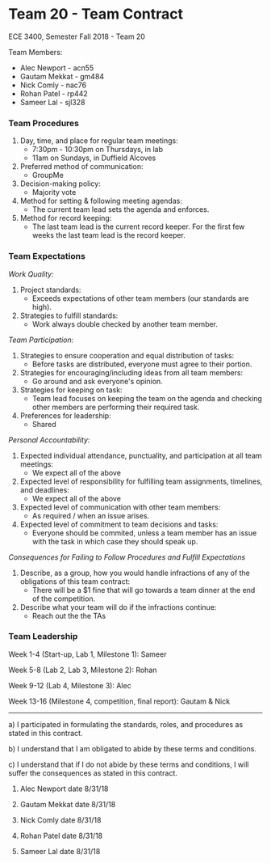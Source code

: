 # Team 20 - Team Contract
ECE 3400, Semester Fall 2018 - Team 20

Team Members:
* Alec Newport  - acn55
* Gautam Mekkat - gm484
* Nick Comly    - nac76
* Rohan Patel   - rp442
* Sameer Lal    - sjl328

### Team Procedures
1. Day, time, and place for regular team meetings:
    * 7:30pm - 10:30pm on Thursdays, in lab
    * 11am on Sundays, in Duffield Alcoves
2. Preferred method of communication:
    * GroupMe
3. Decision-making policy:
    * Majority vote
4. Method for setting & following meeting agendas:
    * The current team lead sets the agenda and enforces. 
5. Method for record keeping:
    * The last team lead is the current record keeper. For the first few weeks the last team lead is the record keeper.
    
### Team Expectations
_Work Quality:_
1. Project standards:
    * Exceeds expectations of other team members (our standards are high).
2. Strategies to fulfill standards:
    * Work always double checked by another team member.

_Team Participation:_
1.	Strategies to ensure cooperation and equal distribution of tasks:
    * Before tasks are distributed, everyone must agree to their portion.
2.	Strategies for encouraging/including ideas from all team members:
    * Go around and ask everyone's opinion.
3.	Strategies for keeping on task:
    * Team lead focuses on keeping the team on the agenda and checking other members are performing their required task.
4.	Preferences for leadership:
    * Shared

_Personal Accountability:_
1.	Expected individual attendance, punctuality, and participation at all team meetings:
    * We expect all of the above
2.	Expected level of responsibility for fulfilling team assignments, timelines, and deadlines:
    * We expect all of the above
3.	Expected level of communication with other team members:
    * As required / when an issue arises.
4.	Expected level of commitment to team decisions and tasks:
    * Everyone should be commited, unless a team member has an issue with the task in which case they should speak up.

_Consequences for Failing to Follow Procedures and Fulfill Expectations_
1.	Describe, as a group, how you would handle infractions of any of the obligations of this team contract:
    * There will be a $1 fine that will go towards a team dinner at the end of the competition.
2.	Describe what your team will do if the infractions continue:
    * Reach out the the TAs
    
### Team Leadership
Week 1-4 (Start-up, Lab 1, Milestone 1): Sameer

Week 5-8 (Lab 2, Lab 3, Milestone 2): Rohan

Week 9-12 (Lab 4, Milestone 3): Alec

Week 13-16 (Milestone 4, competition, final report): Gautam & Nick

------
a)	I participated in formulating the standards, roles, and procedures as stated in this contract.

b)	I understand that I am obligated to abide by these terms and conditions.

c)	I understand that if I do not abide by these terms and conditions, I will suffer the consequences as stated in this contract.

1) Alec Newport   date  8/31/18

2) Gautam Mekkat  date  8/31/18

3) Nick Comly     date  8/31/18

4) Rohan Patel    date  8/31/18

5) Sameer Lal     date  8/31/18
